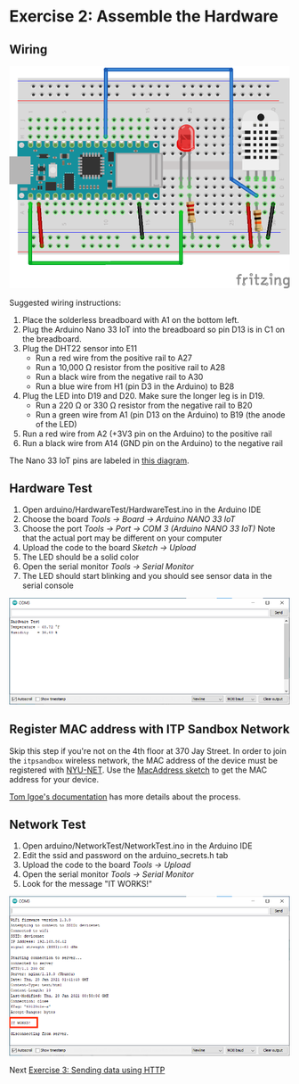 # Exercise 2: Assemble the Hardware

## Wiring

![Fritzing Diagram](images/wiring_bb.png)

Suggested wiring instructions:

1. Place the solderless breadboard with A1 on the bottom left.
1. Plug the Arduino Nano 33 IoT into the breadboard so pin D13 is in C1 on the breadboard.
1. Plug the DHT22 sensor into E11
   * Run a red wire from the positive rail to A27
   * Run a 10,000 &#937; resistor from the positive rail to A28
   * Run a black wire from the negative rail to A30
   * Run a blue wire from H1 (pin D3 in the Arduino) to B28
1. Plug the LED into D19 and D20. Make sure the longer leg is in D19.
   * Run a 220 &#937; or 330 &#937; resistor from the negative rail to B20
   * Run a green wire from A1 (pin D13 on the Arduino) to B19 (the anode of the LED)
1. Run a red wire from A2 (+3V3 pin on the Arduino) to the positive rail
1. Run a black wire from A14 (GND pin on the Arduino) to the negative rail

The Nano 33 IoT pins are labeled in [this diagram](https://content.arduino.cc/assets/Pinout-NANO33IoT_latest.png).

## Hardware Test

1. Open arduino/HardwareTest/HardwareTest.ino in the Arduino IDE
1. Choose the board _Tools -> Board -> Arduino NANO 33 IoT_
1. Choose the port _Tools -> Port -> COM 3 (Arduino NANO 33 IoT)_ Note that the actual port may be different on your computer
1. Upload the code to the board _Sketch -> Upload_
1. The LED should be a solid color
1. Open the serial monitor _Tools -> Serial Monitor_
1. The LED should start blinking and you should see sensor data in the serial console

![Arduino serial monitor with hardware test results](images/hardware-test.png)

## Register MAC address with ITP Sandbox Network

Skip this step if you're not on the 4th floor at 370 Jay Street. In order to join the `itpsandbox` wireless network, the MAC address of the device must be registered with [NYU-NET](https://computer.registration.nyu.edu/). Use the [MacAddress sketch](../arduino/MacAddress/MacAddress.ino) to get the MAC address for your device. 

[Tom Igoe's documentation](https://itp.nyu.edu/networks/tutorials/itp-network-connections/) has more details about the process.

## Network Test

1. Open arduino/NetworkTest/NetworkTest.ino in the Arduino IDE
1. Edit the ssid and password on the arduino_secrets.h tab
1. Upload the code to the board _Tools -> Upload_
1. Open the serial monitor _Tools -> Serial Monitor_
1. Look for the message "IT WORKS!"

![Arduino serial monitor with network test results](images/network-test.png)

Next [Exercise 3: Sending data using HTTP](exercise3.md)
